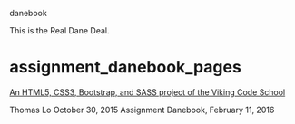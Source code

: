 danebook

This is the Real Dane Deal.

# assignment_danebook_pages

[An HTML5, CSS3, Bootstrap, and SASS project of the Viking Code School](http://www.vikingcodeschool.com)

Thomas Lo October 30, 2015
Assignment Danebook, February 11, 2016